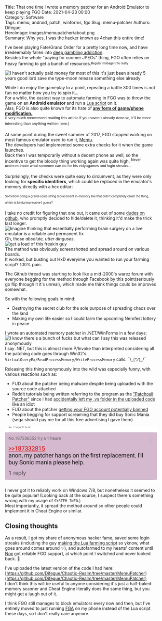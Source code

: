 Title: That one time I wrote a memory patcher for an Android Emulator to keep playing FGO
Date: 2021-04-23 00:00  
Category: Software  
Tags: memu, android, patch, winforms, fgo
Slug: memu-patcher
Authors: Difegue  
HeroImage: images/memupatcher/about.png  
Summary: Why yes, I was the hacker known as 4chan this entire time!

I've been playing Fate/Grand Order for a pretty long time now, and have irredeemably fallen into [deep gambling addiction](https://twitter.com/Difegue/status/1289636218578378752).  
Besides the whole "paying for coomer JPEGs" thing, FGO often relies on heavy farming to get a bunch of resources.<sup><sub>Regular mobage trite really</sup></sub>  

![I haven't actually paid money for most of this it's just been already 5 years good lord save me type-moon release something else already]({static}/images/memupatcher/fgo.jpg)

While I do enjoy the gameplay to a point, repeating a battle 300 times is not fun no matter how you try to spin it...  
For a while, the easiest way to automate farming in FGO was to throw the game on an **Android emulator** and run a [Lua script](https://github.com/29988122/Fate-Grand-Order_Lua) on it.  
Alas, FGO is also quite known for its hate of **[any form of game/phone modification.](https://topjohnwu.medium.com/from-anime-game-to-android-system-security-vulnerability-9b955a182f20)**  
<sup>(I very much recommend reading this article if you haven't already done so, it'll be more interesting than anything written here.)</sup>  

At some point during the sweet summer of 2017, FGO stopped working on most famous emulator used to run it, [Memu](https://www.memuplay.com).  
The developers had implemented some extra checks for it when the game launches.  
Back then I was temporarily without a decent phone as well, so the incentive to get the bloody thing working again was quite high. <sup>Never underestimate what someone can do for his vidyagames and login streaks...</sup>  

Surprisingly, the checks were quite easy to circumvent, as they were only looking for **specific identifiers**, which could be replaced in the emulator's memory directly with a hex editor:  
<script src="https://emgithub.com/embed.js?target=https%3A%2F%2Fgithub.com%2FDifegue%2FChaotic-Realm%2Fblob%2Fmaster%2FMemuPatcher%2FUnlimitedMemuWorks%2FForm1.cs%23L20-L24&style=github&showBorder=on&showLineNumbers=on&showFileMeta=on&showCopy=on"></script>  <sub><sup>Somehow doing a grand-scale string replacement in-memory like that didn't completely crash the thing, which is kinda impressive I guess?</sub></sup>  

I take no credit for figuring that one out, it came out of some [dudes on github](https://github.com/wDCat/ANRC/issues/98), who promptly decided to hide/delete it, thinking it'd make the trick last longer.  
![Imagine thinking that essentially performing brain surgery on a live emulator is a reliable and permanent fix]({static}/images/memupatcher/sikritclub.png)  
Oh, those _absolute, utter dinguses._  
![get a load of this freakin guy]({static}/images/memupatcher/lmao.gif)  
The method was obviously screenshotted and spread around on various boards.  
It worked, but busting out HxD everyime you wanted to run your farming script? 100% pain.  

The Github thread was starting to look like a mid-2000's warez forum with everyone begging for the method through Facebook by this point(seriously go flip through it it's unreal), which made me think things could be improved somewhat.  

So with the following goals in mind:  

* Destroying the secret club for the sole purpose of spreading chaos over the land  
* Making my own life easier so I could farm the upcoming Nerofest lottery in peace  

I wrote an automated memory patcher in .NET/WinForms in a few days:  
![I know there's a bunch of fucks but what can I say this was released anonymously]({static}/images/memupatcher/patcher.png)  
I say .NET, but this is almost more P/Invoke than interpreted considering all the patching code goes through Win32's `VirtualQueryEx/ReadProcessMemory/WriteProcessMemory` calls. ¯\\\_(ツ)_/¯  

Releasing this thing anonymously into the wild was especially funny, with various reactions such as:

* FUD about the patcher being malware despite being uploaded with the source code attached  
* Reddit tutorials being written referring to the program as the ["Patchouli Patcher"](https://www.reddit.com/r/grandorder/comments/6wi08i/episode_xiii_doom_or_be_doomed/dm89feh/) since I had [accidentally left my .vs folder in the uploaded code]({static}/images/memupatcher/suofile.png) like an idiot
* FUD about the patcher [getting your FGO account potentially banned](https://pastebin.com/U7qb6Jbh)  
* People begging for support screaming that they did buy Sonic Mania (sega should pay me for all this free advertising I gave them)  

![Real evidence of said begging not staged](images/memupatcher/mania.jpg)  

I never got it to reliably work on Windows 7/8, but nonetheless it seemed to be quite popular! (Looking back at the source, I suspect there's something wrong with my usage of `SYSTEM_INFO`.)  
Most importantly, it spread the method around so other people could implement it in Cheat Engine or similar.  

## Closing thoughts

As a result, I got my share of anonymous hacker fame, saved some login streaks (including the guy [making the Lua farming script](https://github.com/wDCat/ANRC/issues/110) so yknow, what goes around comes around ✨), and autofarmed to my hearts' content until [Nox](https://www.bignox.com/) got reliable FGO support, at which point I switched and never looked back. 👏  

I've uploaded the latest version of the code I had here: [https://github.com/Difegue/Chaotic-Realm/tree/master/MemuPatcher](https://github.com/Difegue/Chaotic-Realm/tree/master/MemuPatcher)  
I don't think this will be useful to anyone considering it's just a half-baked memory scanner and Cheat Engine literally does the same thing, but you might get a laugh out of it.  

I think FGO still manages to block emulators every now and then, but I've entirely moved to just running [FGA](https://github.com/Fate-Grand-Automata/FGA) on my phone instead of the Lua script these days, so I don't really care anymore.  
